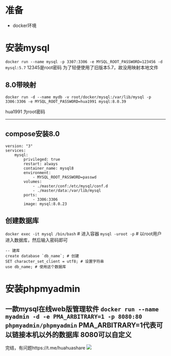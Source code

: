 # 准备
- docker环境
# 安装mysql
` docker run --name mysql -p 3307:3306 -e MYSQL_ROOT_PASSWORD=123456 -d mysql:5.7 `
12345是root密码
为了轻便使用了旧版本5.7，故没用映射本地文件
## 8.0带映射
` docker run -d --name mydb -v root/docker/mysql:/var/lib/mysql -p 3306:3306 -e MYSQL_ROOT_PASSWORD=hua1991 mysql:8.0.39 `

hua1991 为root密码

---

## compose安装8.0
```
version: "3"
services:
    mysql:
        privileged: true
        restart: always
        container_name: mysql8
        environment:
            - MYSQL_ROOT_PASSWORD=passwd
        volumes:
            - ./master/conf:/etc/mysql/conf.d
            - ./master/data:/var/lib/mysql
        ports:
            - 3306:3306
        image: mysql:8.0.23
```

## 创建数据库
` docker exec -it mysql /bin/bash ` # 进入容器
` mysql -uroot -p ` # 以root用户进入数据库，然后输入密码即可
```
-- 建库
create database `db_name`; # 创建
SET character_set_client = utf8; # 设置字符串
use db_name; # 使用这个数据库
```
# 安装phpmyadmin
一款mysql在线web版管理软件
` docker run --name myadmin -d -e PMA_ARBITRARY=1 -p 8080:80 phpmyadmin/phpmyadmin `
PMA_ARBITRARY=1代表可以链接本机以外的数据库
8080可以自定义
---
完结，有问题https://t.me/huahuashare
![](https://tu1.homwei.link/file/0009d5cfadbd2a7ac0653.jpg)